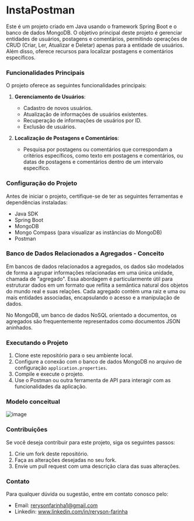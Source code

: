 # InstaPostman

Este é um projeto criado em Java usando o framework Spring Boot e o banco de dados MongoDB. O objetivo principal deste projeto é gerenciar entidades de usuários, postagens e comentários, permitindo operações de CRUD (Criar, Ler, Atualizar e Deletar) apenas para a entidade de usuários. Além disso, oferece recursos para localizar postagens e comentários específicos.

### Funcionalidades Principais

O projeto oferece as seguintes funcionalidades principais:

1. **Gerenciamento de Usuários**:
   - Cadastro de novos usuários.
   - Atualização de informações de usuários existentes.
   - Recuperação de informações de usuários por ID.
   - Exclusão de usuários.

2. **Localização de Postagens e Comentários**:
   - Pesquisa por postagens ou comentários que correspondam a critérios específicos, como texto em postagens e comentários, ou datas de postagens e comentários dentro de um intervalo específico.

### Configuração do Projeto

Antes de iniciar o projeto, certifique-se de ter as seguintes ferramentas e dependências instaladas:

- Java SDK
- Spring Boot
- MongoDB
- Mongo Compass (para visualizar as instâncias do MongoDB)
- Postman

### Banco de Dados Relacionados a Agregados - Conceito
Em bancos de dados relacionados a agregados, os dados são modelados de forma a agrupar informações relacionadas em uma única unidade, chamada de "agregado". Essa abordagem é particularmente útil para estruturar dados em um formato que reflita a semântica natural dos objetos do mundo real e suas relações. Cada agregado contém uma raiz e uma ou mais entidades associadas, encapsulando o acesso e a manipulação de dados.

No MongoDB, um banco de dados NoSQL orientado a documentos, os agregados são frequentemente representados como documentos JSON aninhados.

### Executando o Projeto

1. Clone este repositório para o seu ambiente local.
2. Configure a conexão com o banco de dados MongoDB no arquivo de configuração `application.properties`.
3. Compile e execute o projeto.
4. Use o Postman ou outra ferramenta de API para interagir com as funcionalidades da aplicação.

### Modelo conceitual
![image](https://github.com/rerysonn/workshop-springboot-mongodb/assets/119504068/16bd51e4-48ad-437d-ac2e-56c0a7b051eb)


### Contribuições

Se você deseja contribuir para este projeto, siga os seguintes passos:

1. Crie um fork deste repositório.
2. Faça as alterações desejadas no seu fork.
3. Envie um pull request com uma descrição clara das suas alterações.

### Contato

Para qualquer dúvida ou sugestão, entre em contato conosco pelo: 
- Email: rerysonfarinha1@gmail.com
- Linkedin: www.linkedin.com/in/reryson-farinha

